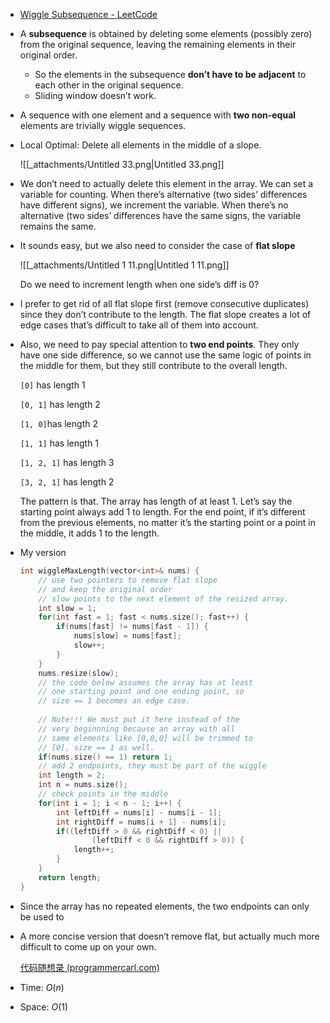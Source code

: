 - [Wiggle Subsequence - LeetCode](https://leetcode.com/problems/wiggle-subsequence/description/)
- A **subsequence** is obtained by deleting some elements (possibly zero) from the original sequence, leaving the remaining elements in their original order.
    - So the elements in the subsequence **don’t have to be adjacent** to each other in the original sequence.
    - Sliding window doesn’t work.
- A sequence with one element and a sequence with **two non-equal** elements are trivially wiggle sequences.
- Local Optimal: Delete all elements in the middle of a slope.
    
    ![[_attachments/Untitled 33.png|Untitled 33.png]]
    
- We don’t need to actually delete this element in the array. We can set a variable for counting. When there’s alternative (two sides’ differences have different signs), we increment the variable. When there’s no alternative (two sides’ differences have the same signs, the variable remains the same.
- It sounds easy, but we also need to consider the case of **flat slope**
    
    ![[_attachments/Untitled 1 11.png|Untitled 1 11.png]]
    
    Do we need to increment length when one side’s diff is 0?
    
- I prefer to get rid of all flat slope first (remove consecutive duplicates) since they don’t contribute to the length. The flat slope creates a lot of edge cases that’s difficult to take all of them into account.
- Also, we need to pay special attention to **two end points**. They only have one side difference, so we cannot use the same logic of points in the middle for them, but they still contribute to the overall length.
    
    `[0]` has length 1
    
    `[0, 1]` has length 2
    
    `[1, 0]`has length 2
    
    `[1, 1]` has length 1
    
    `[1, 2, 1]` has length 3
    
    `[3, 2, 1]` has length 2
    
    The pattern is that. The array has length of at least 1. Let’s say the starting point always add 1 to length. For the end point, if it’s different from the previous elements, no matter it’s the starting point or a point in the middle, it adds 1 to the length.
    
- My version
    
    ```C++
    int wiggleMaxLength(vector<int>& nums) {
        // use two pointers to remove flat slope
        // and keep the original order
        // slow points to the next element of the resized array. 
        int slow = 1;
        for(int fast = 1; fast < nums.size(); fast++) {
            if(nums[fast] != nums[fast - 1]) {
                nums[slow] = nums[fast];
                slow++;
            }
        }
        nums.resize(slow);
        // the code below assumes the array has at least
        // one starting point and one ending point, so
        // size == 1 becomes an edge case. 
        
        // Note!!! We must put it here instead of the
        // very beginnning because an array with all
        // same elements like [0,0,0] will be trimmed to
        // [0], size == 1 as well. 
        if(nums.size() == 1) return 1;
        // add 2 endpoints, they must be part of the wiggle
        int length = 2;
        int n = nums.size();
        // check points in the middle
        for(int i = 1; i < n - 1; i++) {
            int leftDiff = nums[i] - nums[i - 1];
            int rightDiff = nums[i + 1] - nums[i];
            if((leftDiff > 0 && rightDiff < 0) ||
                    (leftDiff < 0 && rightDiff > 0)) {
                length++;
            }
        }
        return length;
    }
    ```
    
- Since the array has no repeated elements, the two endpoints can only be used to 
- A more concise version that doesn’t remove flat, but actually much more difficult to come up on your own.
    
    [代码随想录 (programmercarl.com)](https://www.programmercarl.com/0376.%E6%91%86%E5%8A%A8%E5%BA%8F%E5%88%97.html#%E6%80%9D%E8%B7%AF)
    
- Time: $O(n)$﻿
- Space: $O(1)$